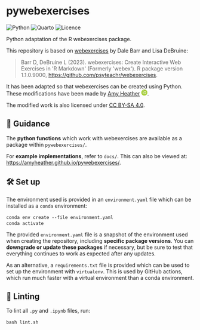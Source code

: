 # pywebexercises

![Python](https://img.shields.io/badge/-python-black?style=for-the-badge&logoColor=white&logo=python&color=3776AB)
![Quarto](https://img.shields.io/badge/-Quarto-black?style=for-the-badge&logoColor=white&logo=quarto&color=0A0A0A)
![Licence](https://licensebuttons.net/l/by-sa/4.0/88x31.png)

Python adaptation of the R webexercises package.

This repository is based on [webexercises](https://github.com/PsyTeachR/webexercises) by Dale Barr and Lisa DeBruine:

> Barr D, DeBruine L (2023). webexercises: Create Interactive Web Exercises in 'R Markdown' (Formerly 'webex'). R package version 1.1.0.9000, https://github.com/psyteachr/webexercises.

It has been adapted so that webexercises can be created using Python. These modifications have been made by [Amy Heather](https://github.com/amyheather) [![ORCID ID](assets/orcid.png)](https://orcid.org/0000-0002-6596-3479).

The modified work is also licensed under [CC BY-SA 4.0](https://creativecommons.org/licenses/by-sa/4.0/).

## 📙 Guidance

The **python functions** which work with webexercises are available as a package within `pywebexercises/`.

For **example implementations**, refer to `docs/`. This can also be viewed at: <https://amyheather.github.io/pywebexercises/>.

## 🛠️ Set up

The environment used is provided in an `environment.yaml` file which can be installed as a `conda` environment:

```
conda env create --file environment.yaml
conda activate
```

The provided `environment.yaml` file is a snapshot of the environment used when creating the repository, including **specific package versions**. You can **downgrade or update these packages** if necessary, but be sure to test that everything continues to work as expected after any updates.

As an alternative, a `requirements.txt` file is provided which can be used to set up the environment with `virtualenv`. This is used by GitHub actions, which run much faster with a virtual environment than a conda environment.

## 🔎 Linting

To lint all `.py` and `.ipynb` files, run:

```
bash lint.sh
```